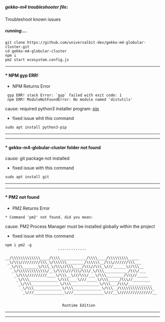 ##### gekko-m4 troubleshooter file: 
Troubleshoot known issues 

##### running....
```
git clone https://github.com/universalbit-dev/gekko-m4-globular-cluster.git
cd gekko-m4-globular-cluster
npm i
pm2 start ecosystem.config.js
```
---
#### * NPM gyp ERR!
* NPM Returns Error
```
 gyp ERR! stack Error: `gyp` failed with exit code: 1
 npm ERR! ModuleNotFoundError: No module named 'distutils'
```
cause: required python3  installer program: [pip](https://docs.python.org/3/installing/index.html)
* fixed issue whit this command
```
sudo apt install python3-pip
```
---
---

#### * gekko-m4-globular-cluster folder not found
cause: git package not installed
* fixed issue with this command
```
sudo apt install git
```
---
---

#### * PM2 not found

* PM2 Returns Error
```
* Command 'pm2' not found, did you mean:
```
cause: PM2 Process Manager must be installed globally within the project
* fixed issue whit this command
```
npm i pm2 -g
                        -------------

__/\\\\\\\\\\\\\____/\\\\____________/\\\\____/\\\\\\\\\_____
 _\/\\\/////////\\\_\/\\\\\\________/\\\\\\__/\\\///////\\\___
  _\/\\\_______\/\\\_\/\\\//\\\____/\\\//\\\_\///______\//\\\__
   _\/\\\\\\\\\\\\\/__\/\\\\///\\\/\\\/_\/\\\___________/\\\/___
    _\/\\\/////////____\/\\\__\///\\\/___\/\\\________/\\\//_____
     _\/\\\_____________\/\\\____\///_____\/\\\_____/\\\//________
      _\/\\\_____________\/\\\_____________\/\\\___/\\\/___________
       _\/\\\_____________\/\\\_____________\/\\\__/\\\\\\\\\\\\\\\_
        _\///______________\///______________\///__\///////////////__


                          Runtime Edition

```
---
---

